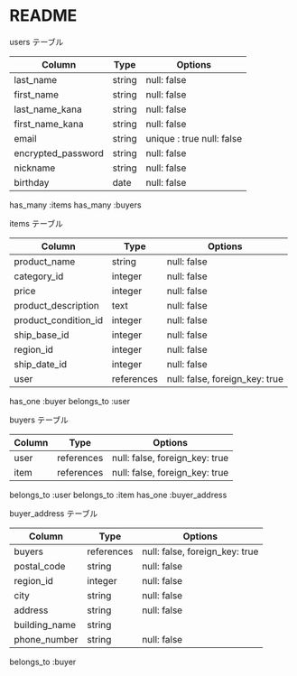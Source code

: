 # README

users テーブル

| Column             | Type   | Options                   |
| ------------------ | ------ | ------------------------- |
| last_name          | string | null: false               |
| first_name         | string | null: false               |
| last_name_kana     | string | null: false               |
| first_name_kana    | string | null: false               |
| email              | string | unique : true null: false |
| encrypted_password | string | null: false               |
| nickname           | string | null: false               |
| birthday           | date   | null: false               |
  
  has_many :items
  has_many :buyers



items テーブル

| Column               | Type       | Options                        |
| -------------------- | ---------- | ------------------------------ |
| product_name         | string     | null: false                    |
| category_id          | integer    | null: false                    |
| price                | integer    | null: false                    |
| product_description  | text       | null: false                    |
| product_condition_id | integer    | null: false                    |
| ship_base_id         | integer    | null: false                    |
| region_id            | integer    | null: false                    |
| ship_date_id         | integer    | null: false                    |
| user                 | references | null: false, foreign_key: true |

  has_one :buyer
  belongs_to :user


buyers テーブル

| Column      | Type       | Options                                      |
| ------------| ---------- | -------------------------------------------- |
| user        | references | null: false, foreign_key: true               |
| item        | references | null: false, foreign_key: true               |

  belongs_to :user
  belongs_to :item
  has_one :buyer_address


buyer_address テーブル

| Column                    | Type       | Options                        |
| --------------------------| ---------- | ------------------------------ |
| buyers                    | references | null: false, foreign_key: true |
| postal_code               | string     | null: false                    |
| region_id                 | integer    | null: false                    |
| city                      | string     | null: false                    |
| address                   | string     | null: false                    |
| building_name             | string     |                                |
| phone_number              | string     | null: false                    |

  belongs_to :buyer
